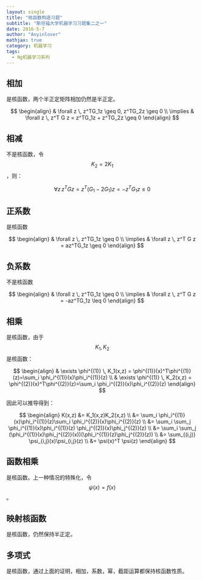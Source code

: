 ```yaml
---
layout: single
title: "核函数构造习题"
subtitle: "斯坦福大学机器学习习题集二之一"
date: 2016-5-7
author: "Anyinlover"
mathjax: true
category: 机器学习
tags:
  - Ng机器学习系列
---
```


## 相加
是核函数，两个半正定矩阵相加仍然是半正定。

$$
\begin{align}
& \forall z \, z^TG_1z \geq 0, z^TG_2z \geq 0 \\
\implies & \forall z \, z^T G z = z^TG_1z + z^TG_2z \geq 0
\end{align}
$$

## 相减
不是核函数，令$$K_2 = 2K_1$$，则：

$$ \forall z \, z^T G z = z^T (G_1 - 2G_1) z = - z^T G_1 z \leq 0$$

## 正系数
是核函数

$$
\begin{align}
& \forall z \, z^TG_1z \geq 0 \\
\implies & \forall z \, z^T G z = az^TG_1z  \geq 0
\end{align}
$$

## 负系数
不是核函数

$$
\begin{align}
& \forall z \, z^TG_1z \geq 0 \\
\implies & \forall z \, z^T G z = -az^TG_1z  \leq 0
\end{align}
$$

## 相乘
是核函数，由于$$K_1, K_2$$是核函数：

$$
\begin{align}
& \exists \phi^{(1)} \, K_1(x,z) = \phi^{(1)}(x)^T\phi^{(1)}(z)=\sum_i \phi_i^{(1)}(x)\phi_i^{(1)}(z) \\
& \exists \phi^{(1)} \, K_2(x,z) = \phi^{(2)}(x)^T\phi^{(2)}(z)=\sum_i \phi_i^{(2)}(x)\phi_i^{(2)}(z)
\end{align}
$$

因此可以推导得到：

$$
\begin{align}
K(x,z) &= K_1(x,z)K_2(x,z) \\
&= \sum_i \phi_i^{(1)}(x)\phi_i^{(1)}(z)\sum_i \phi_i^{(2)}(x)\phi_i^{(2)}(z) \\
&= \sum_i \sum_j \phi_i^{(1)}(x)\phi_i^{(1)}(z) \phi_j^{(2)}(x)\phi_j^{(2)}(z) \\
&= \sum_i \sum_j (\phi_i^{(1)}(x)\phi_j^{(2)}(x))(\phi_i^{(1)}(z)\phi_j^{(2)}(z)) \\
&= \sum_{(i,j)} \psi_{i,j}(x)\psi_{i,j}(z) \\
&= \psi(x)^T \psi(z)
\end{align}
$$

## 函数相乘
是核函数。上一种情况的特殊化，令$$\psi(x) = f(x)$$。

## 映射核函数
是核函数，仍然保持半正定。

## 多项式
是核函数，通过上面的证明，相加，系数，幂，截距运算都保持核函数性质。
